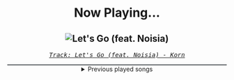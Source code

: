 <div align="center"> 
<h1>Now Playing...</h1>

![Let's Go (feat. Noisia)](https://i.scdn.co/image/ab67616d00001e022b6943747b4dbf78d7998e5f)
--
_<samp><a href="https://open.spotify.com/track/4mXgdAz5VRIgy1DheEH6jP">Track: Let's Go (feat. Noisia) - Korn</a></samp>_

<div style="border: 1px #4B5054 solid"></div>
<details>
  <summary>
    Previous played songs
  </summary>
  <table>
    <thead>
      <tr>
        <th>
          Artist
        </th>
        <th>
          Song
        </th>
        <th>
          Link
        </th>
      </tr>
    </thead>
    <tbody>
      <tr><td>Korn</td><td>Let's Go (feat. Noisia)</td><td><a href="https://open.spotify.com/track/4mXgdAz5VRIgy1DheEH6jP">https://open.spotify.com/track/4mXgdAz5VRIgy1DheEH6jP</a></td></tr><tr><td>F.O.O.L</td><td>Revenger</td><td><a href="https://open.spotify.com/track/7AQyx6fF4zINWCuwVTGcx0">https://open.spotify.com/track/7AQyx6fF4zINWCuwVTGcx0</a></td></tr><tr><td>ZABO</td><td>Roll - FOVOS Remix</td><td><a href="https://open.spotify.com/track/7hOrKeAXXh891cq6yLcVI3">https://open.spotify.com/track/7hOrKeAXXh891cq6yLcVI3</a></td></tr><tr><td>KROMEA</td><td>System Error</td><td><a href="https://open.spotify.com/track/2TszF8IbduhvoCkNjoOAfh">https://open.spotify.com/track/2TszF8IbduhvoCkNjoOAfh</a></td></tr><tr><td>Korn</td><td>Narcissistic Cannibal (feat. Skrillex & Kill the Noise)</td><td><a href="https://open.spotify.com/track/65XY6Cx0263J5BPnY8mPyE">https://open.spotify.com/track/65XY6Cx0263J5BPnY8mPyE</a></td></tr><tr><td>Korn</td><td>Bleeding Out (feat. Feed Me)</td><td><a href="https://open.spotify.com/track/3EhF7Oy09xthGyV4CluWdd">https://open.spotify.com/track/3EhF7Oy09xthGyV4CluWdd</a></td></tr><tr><td>Korn</td><td>Chaos Lives in Everything (feat. Skrillex)</td><td><a href="https://open.spotify.com/track/2cun5UwgipBfm97fY8KDA0">https://open.spotify.com/track/2cun5UwgipBfm97fY8KDA0</a></td></tr><tr><td>Orbit Culture</td><td>Nerve</td><td><a href="https://open.spotify.com/track/7axsqaUbWaD2MMnIiJUv36">https://open.spotify.com/track/7axsqaUbWaD2MMnIiJUv36</a></td></tr><tr><td>Orbit Culture</td><td>The Tales of War</td><td><a href="https://open.spotify.com/track/1hOOJBNK0fuRIyEytMkx07">https://open.spotify.com/track/1hOOJBNK0fuRIyEytMkx07</a></td></tr><tr><td>Orbit Culture</td><td>Hydra</td><td><a href="https://open.spotify.com/track/24hTw9XNGHcdxc3nukxy5S">https://open.spotify.com/track/24hTw9XNGHcdxc3nukxy5S</a></td></tr><tr><td>Orbit Culture</td><td>Death Above Life</td><td><a href="https://open.spotify.com/track/4UAEU0YaHW4o6Dh5irv9Dv">https://open.spotify.com/track/4UAEU0YaHW4o6Dh5irv9Dv</a></td></tr><tr><td>Orbit Culture</td><td>Nerve</td><td><a href="https://open.spotify.com/track/7axsqaUbWaD2MMnIiJUv36">https://open.spotify.com/track/7axsqaUbWaD2MMnIiJUv36</a></td></tr><tr><td>Orbit Culture</td><td>The Tales of War</td><td><a href="https://open.spotify.com/track/1hOOJBNK0fuRIyEytMkx07">https://open.spotify.com/track/1hOOJBNK0fuRIyEytMkx07</a></td></tr><tr><td>Bad Omens</td><td>Specter</td><td><a href="https://open.spotify.com/track/5krhWYmWIKJhI96deUujm8">https://open.spotify.com/track/5krhWYmWIKJhI96deUujm8</a></td></tr><tr><td>Bad Omens</td><td>Specter</td><td><a href="https://open.spotify.com/track/5krhWYmWIKJhI96deUujm8">https://open.spotify.com/track/5krhWYmWIKJhI96deUujm8</a></td></tr><tr><td>Bad Omens</td><td>Specter</td><td><a href="https://open.spotify.com/track/5krhWYmWIKJhI96deUujm8">https://open.spotify.com/track/5krhWYmWIKJhI96deUujm8</a></td></tr><tr><td>Bad Omens</td><td>Specter</td><td><a href="https://open.spotify.com/track/5krhWYmWIKJhI96deUujm8">https://open.spotify.com/track/5krhWYmWIKJhI96deUujm8</a></td></tr><tr><td>Schmüsi</td><td>Letztes JBB Qualifikation 11</td><td><a href="https://open.spotify.com/track/4XTvhWyFaoVWQGQQxCufMn">https://open.spotify.com/track/4XTvhWyFaoVWQGQQxCufMn</a></td></tr><tr><td>Poppy</td><td>End of You</td><td><a href="https://open.spotify.com/track/0PsFsv5xUyX06ZhIEtFkeA">https://open.spotify.com/track/0PsFsv5xUyX06ZhIEtFkeA</a></td></tr><tr><td>Poppy</td><td>End of You</td><td><a href="https://open.spotify.com/track/0PsFsv5xUyX06ZhIEtFkeA">https://open.spotify.com/track/0PsFsv5xUyX06ZhIEtFkeA</a></td></tr>
    </tbody>
  </table>
</details>

</div>
